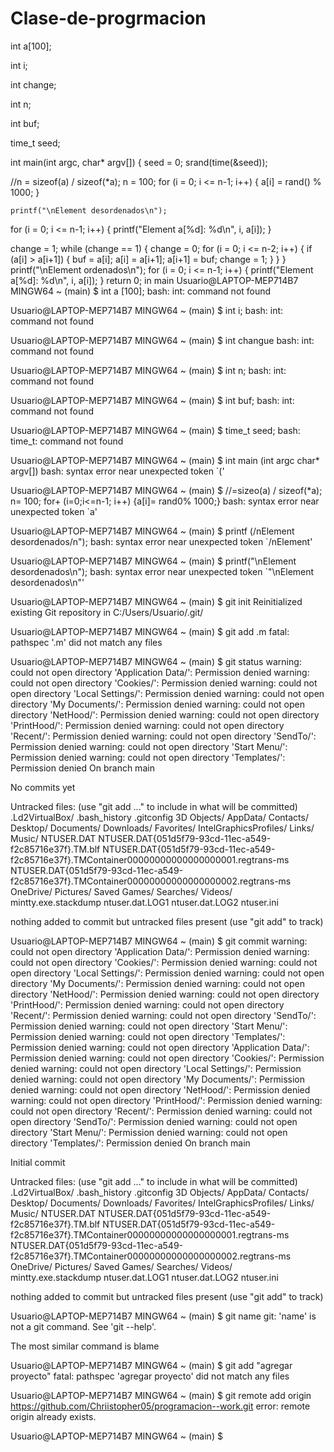 # Clase-de-progrmacion
 int a[100];

 

int i;

 

int change;

 

int n;

 

int buf;

 

time_t seed;

 


int main(int argc, char* argv[])
{
  seed = 0;
  srand(time(&seed));

 

  //n = sizeof(a) / sizeof(*a);
  n = 100;
  for (i = 0; i <= n-1; i++)
  {
    a[i] = rand() % 1000;
  }

 

    printf("\nElement desordenados\n");
  for (i = 0; i <= n-1; i++)
  {
    printf("Element a[%d]: %d\n", i, a[i]);
  }

 

  change = 1;
  while (change == 1)
  {
    change = 0;
    for (i = 0; i <= n-2; i++)
    {
      if (a[i] > a[i+1])
      {
        buf = a[i];
        a[i] = a[i+1];
        a[i+1] = buf;
        change = 1;
      }
    }
  }
  printf("\nElement ordenados\n");
  for (i = 0; i <= n-1; i++)
  {
    printf("Element a[%d]: %d\n", i, a[i]);
  }
  return 0;
  in main
  Usuario@LAPTOP-MEP714B7 MINGW64 ~ (main)
$ int a [100];
bash: int: command not found

Usuario@LAPTOP-MEP714B7 MINGW64 ~ (main)
$ int i;
bash: int: command not found

Usuario@LAPTOP-MEP714B7 MINGW64 ~ (main)
$ int changue
bash: int: command not found

Usuario@LAPTOP-MEP714B7 MINGW64 ~ (main)
$ int n;
bash: int: command not found

Usuario@LAPTOP-MEP714B7 MINGW64 ~ (main)
$ int buf;
bash: int: command not found

Usuario@LAPTOP-MEP714B7 MINGW64 ~ (main)
$ time_t seed;
bash: time_t: command not found

Usuario@LAPTOP-MEP714B7 MINGW64 ~ (main)
$ int main (int argc char* argv[])
bash: syntax error near unexpected token `('

Usuario@LAPTOP-MEP714B7 MINGW64 ~ (main)
$ //=sizeo(a) / sizeof(*a); n= 100; for+ (i=0;i<=n-1; i++) {a[i]= rand0% 1000;}
bash: syntax error near unexpected token `a'

Usuario@LAPTOP-MEP714B7 MINGW64 ~ (main)
$ printf (/nElement desordenados/n");
bash: syntax error near unexpected token `/nElement'

Usuario@LAPTOP-MEP714B7 MINGW64 ~ (main)
$ printf("\nElement desordenados\n");
bash: syntax error near unexpected token `"\nElement desordenados\n"'

Usuario@LAPTOP-MEP714B7 MINGW64 ~ (main)
$ git init
Reinitialized existing Git repository in C:/Users/Usuario/.git/

Usuario@LAPTOP-MEP714B7 MINGW64 ~ (main)
$ git add .m
fatal: pathspec '.m' did not match any files

Usuario@LAPTOP-MEP714B7 MINGW64 ~ (main)
$ git status
warning: could not open directory 'Application Data/': Permission denied
warning: could not open directory 'Cookies/': Permission denied
warning: could not open directory 'Local Settings/': Permission denied
warning: could not open directory 'My Documents/': Permission denied
warning: could not open directory 'NetHood/': Permission denied
warning: could not open directory 'PrintHood/': Permission denied
warning: could not open directory 'Recent/': Permission denied
warning: could not open directory 'SendTo/': Permission denied
warning: could not open directory 'Start Menu/': Permission denied
warning: could not open directory 'Templates/': Permission denied
On branch main

No commits yet

Untracked files:
  (use "git add <file>..." to include in what will be committed)
        .Ld2VirtualBox/
        .bash_history
        .gitconfig
        3D Objects/
        AppData/
        Contacts/
        Desktop/
        Documents/
        Downloads/
        Favorites/
        IntelGraphicsProfiles/
        Links/
        Music/
        NTUSER.DAT
        NTUSER.DAT{051d5f79-93cd-11ec-a549-f2c85716e37f}.TM.blf
        NTUSER.DAT{051d5f79-93cd-11ec-a549-f2c85716e37f}.TMContainer00000000000000000001.regtrans-ms
        NTUSER.DAT{051d5f79-93cd-11ec-a549-f2c85716e37f}.TMContainer00000000000000000002.regtrans-ms
        OneDrive/
        Pictures/
        Saved Games/
        Searches/
        Videos/
        mintty.exe.stackdump
        ntuser.dat.LOG1
        ntuser.dat.LOG2
        ntuser.ini

nothing added to commit but untracked files present (use "git add" to track)

Usuario@LAPTOP-MEP714B7 MINGW64 ~ (main)
$ git commit
warning: could not open directory 'Application Data/': Permission denied
warning: could not open directory 'Cookies/': Permission denied
warning: could not open directory 'Local Settings/': Permission denied
warning: could not open directory 'My Documents/': Permission denied
warning: could not open directory 'NetHood/': Permission denied
warning: could not open directory 'PrintHood/': Permission denied
warning: could not open directory 'Recent/': Permission denied
warning: could not open directory 'SendTo/': Permission denied
warning: could not open directory 'Start Menu/': Permission denied
warning: could not open directory 'Templates/': Permission denied
warning: could not open directory 'Application Data/': Permission denied
warning: could not open directory 'Cookies/': Permission denied
warning: could not open directory 'Local Settings/': Permission denied
warning: could not open directory 'My Documents/': Permission denied
warning: could not open directory 'NetHood/': Permission denied
warning: could not open directory 'PrintHood/': Permission denied
warning: could not open directory 'Recent/': Permission denied
warning: could not open directory 'SendTo/': Permission denied
warning: could not open directory 'Start Menu/': Permission denied
warning: could not open directory 'Templates/': Permission denied
On branch main

Initial commit

Untracked files:
  (use "git add <file>..." to include in what will be committed)
        .Ld2VirtualBox/
        .bash_history
        .gitconfig
        3D Objects/
        AppData/
        Contacts/
        Desktop/
        Documents/
        Downloads/
        Favorites/
        IntelGraphicsProfiles/
        Links/
        Music/
        NTUSER.DAT
        NTUSER.DAT{051d5f79-93cd-11ec-a549-f2c85716e37f}.TM.blf
        NTUSER.DAT{051d5f79-93cd-11ec-a549-f2c85716e37f}.TMContainer00000000000000000001.regtrans-ms
        NTUSER.DAT{051d5f79-93cd-11ec-a549-f2c85716e37f}.TMContainer00000000000000000002.regtrans-ms
        OneDrive/
        Pictures/
        Saved Games/
        Searches/
        Videos/
        mintty.exe.stackdump
        ntuser.dat.LOG1
        ntuser.dat.LOG2
        ntuser.ini

nothing added to commit but untracked files present (use "git add" to track)

Usuario@LAPTOP-MEP714B7 MINGW64 ~ (main)
$ git name
git: 'name' is not a git command. See 'git --help'.

The most similar command is
        blame

Usuario@LAPTOP-MEP714B7 MINGW64 ~ (main)
$ git add "agregar proyecto"
fatal: pathspec 'agregar proyecto' did not match any files

Usuario@LAPTOP-MEP714B7 MINGW64 ~ (main)
$ git remote add origin https://github.com/Chriistopher05/programacion--work.git
error: remote origin already exists.

Usuario@LAPTOP-MEP714B7 MINGW64 ~ (main)
$

  
  

